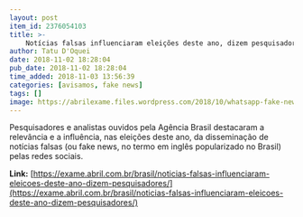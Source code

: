 ```yaml
---
layout: post
item_id: 2376054103
title: >-
    Notícias falsas influenciaram eleições deste ano, dizem pesquisadores
author: Tatu D'Oquei
date: 2018-11-02 18:28:04
pub_date: 2018-11-02 18:28:04
time_added: 2018-11-03 13:56:39
categories: [avisamos, fake news]
tags: []
image: https://abrilexame.files.wordpress.com/2018/10/whatsapp-fake-news.jpg?quality=70&strip=info&w=680&h=453&crop=1
---
```


Pesquisadores e analistas ouvidos pela Agência Brasil destacaram a relevância e a influência, nas eleições deste ano, da disseminação de notícias falsas (ou fake news, no termo em inglês popularizado no Brasil) pelas redes sociais.

**Link:** [https://exame.abril.com.br/brasil/noticias-falsas-influenciaram-eleicoes-deste-ano-dizem-pesquisadores/](https://exame.abril.com.br/brasil/noticias-falsas-influenciaram-eleicoes-deste-ano-dizem-pesquisadores/)

